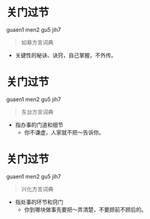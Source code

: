 # 关门过节
guaen1 men2 gu5 jih7
> 如皋方言词典
- 关键性的秘诀、诀窍，自己掌握，不外传。

# 关门过节
guaen1 men2 gu5 jih7
> 东台方言词典
- 指办事的门道和细节
  - 你不谦虚，人家就不把～告诉你。

# 关门过节
guaen1 men2 gu5 jih7
> 兴化方言词典
- 指处事的环节和窍门
  - 你到哪块做事先要把～弄清楚，不要顾前不顾后的。
